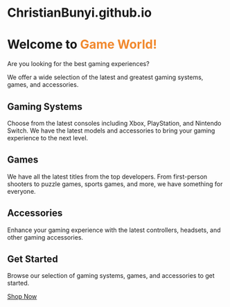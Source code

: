 # ChristianBunyi.github.io
# Welcome to <span style="color:#f1892e;">Game World!</span>

Are you looking for the best gaming experiences?

We offer a wide selection of the latest and greatest gaming systems, games, and accessories.

## Gaming Systems

Choose from the latest consoles including Xbox, PlayStation, and Nintendo Switch. We have the latest models and accessories to bring your gaming experience to the next level.

## Games

We have all the latest titles from the top developers. From first-person shooters to puzzle games, sports games, and more, we have something for everyone.

## Accessories

Enhance your gaming experience with the latest controllers, headsets, and other gaming accessories.

## Get Started

Browse our selection of gaming systems, games, and accessories to get started. 

[Shop Now](https://www.gameworld.com/)

